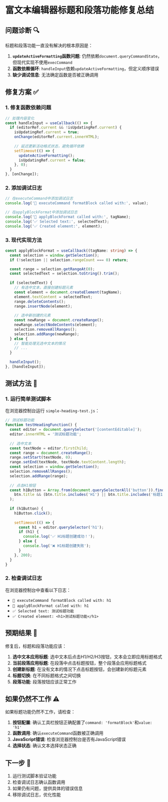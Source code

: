 # 富文本编辑器标题和段落功能修复总结

## 问题诊断 🔍

标题和段落功能一直没有解决的根本原因是：

1. **`updateActiveFormatting`函数问题**: 仍然依赖`document.queryCommandState`，但现代实现不使用`execCommand`
2. **函数依赖循环**: `handleInput`依赖`updateActiveFormatting`，但定义顺序错误
3. **缺少调试信息**: 无法确定函数是否被正确调用

## 修复方案 ✅

### 1. 修复函数依赖问题
```typescript
// 处理内容变化
const handleInput = useCallback(() => {
  if (editorRef.current && !isUpdatingRef.current) {
    isUpdatingRef.current = true;
    onChange(editorRef.current.innerHTML);
    
    // 延迟更新活动格式状态，避免循环依赖
    setTimeout(() => {
      updateActiveFormatting();
      isUpdatingRef.current = false;
    }, 0);
  }
}, [onChange]);
```

### 2. 添加调试日志
```typescript
// 在executeCommand中添加调试日志
console.log('🔧 executeCommand formatBlock called with:', value);

// 在applyBlockFormat中添加调试日志
console.log('🔧 applyBlockFormat called with:', tagName);
console.log('✅ Selected text:', selectedText);
console.log('✅ Created element:', element);
```

### 3. 现代实现方法
```typescript
const applyBlockFormat = useCallback((tagName: string) => {
  const selection = window.getSelection();
  if (!selection || selection.rangeCount === 0) return;

  const range = selection.getRangeAt(0);
  const selectedText = selection.toString().trim();
  
  if (selectedText) {
    // 有选中文本，直接创建标题元素
    const element = document.createElement(tagName);
    element.textContent = selectedText;
    range.deleteContents();
    range.insertNode(element);
    
    // 选中新创建的元素
    const newRange = document.createRange();
    newRange.selectNodeContents(element);
    selection.removeAllRanges();
    selection.addRange(newRange);
  } else {
    // 智能处理无选中文本的情况
    // ...
  }
  
  handleInput();
}, [handleInput]);
```

## 测试方法 🧪

### 1. 运行简单测试脚本
在浏览器控制台运行 `simple-heading-test.js`：
```javascript
// 测试标题功能
function testHeadingFunction() {
  const editor = document.querySelector('[contentEditable]');
  editor.innerHTML = '测试标题功能';
  
  // 选中文本
  const textNode = editor.firstChild;
  const range = document.createRange();
  range.setStart(textNode, 0);
  range.setEnd(textNode, textNode.textContent.length);
  const selection = window.getSelection();
  selection.removeAllRanges();
  selection.addRange(range);
  
  // 点击H1按钮
  const h1Button = Array.from(document.querySelectorAll('button')).find(btn => 
    btn.title && (btn.title.includes('H1') || btn.title.includes('标题1'))
  );
  
  if (h1Button) {
    h1Button.click();
    
    setTimeout(() => {
      const h1 = editor.querySelector('h1');
      if (h1) {
        console.log('✅ H1标题创建成功！');
      } else {
        console.log('❌ H1标题创建失败');
      }
    }, 200);
  }
}
```

### 2. 检查调试日志
在浏览器控制台中查看以下日志：
- `🔧 executeCommand formatBlock called with: h1`
- `🔧 applyBlockFormat called with: h1`
- `✅ Selected text: 测试标题功能`
- `✅ Created element: <h1>测试标题功能</h1>`

## 预期结果 🎯

修复后，标题和段落功能应该：

1. **选中文本应用标题**: 选中文本后点击H1/H2/H3按钮，文本会立即应用标题格式
2. **当前段落应用标题**: 在段落中点击标题按钮，整个段落会应用标题格式
3. **创建新标题**: 在没有文本的情况下点击标题按钮，会创建新的标题元素
4. **标题切换**: 在不同标题格式之间切换
5. **段落功能**: 段落按钮应该正常工作

## 如果仍然不工作 ⚠️

如果标题功能仍然不工作，请检查：

1. **按钮配置**: 确认工具栏按钮正确配置了`command: 'formatBlock'`和`value: 'h1'`
2. **函数调用**: 确认`executeCommand`函数被正确调用
3. **JavaScript错误**: 检查浏览器控制台是否有JavaScript错误
4. **选择状态**: 确认文本选择状态正确

## 下一步 🔄

1. 运行测试脚本验证功能
2. 检查调试日志确认函数调用
3. 如果仍有问题，提供具体的错误信息
4. 移除调试日志，优化性能
